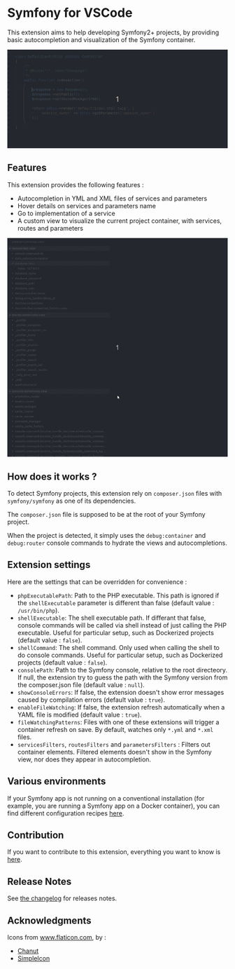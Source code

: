 # Symfony for VSCode

This extension aims to help developing Symfony2+ projects, by providing basic autocompletion and visualization of the Symfony container.

![Autocomplete](media/autocomplete.gif)

## Features

This extension provides the following features :
* Autocompletion in YML and XML files of services and parameters
* Hover details on services and parameters name
* Go to implementation of a service
* A custom view to visualize the current project container, with services, routes and parameters

![Debug view](media/view.gif)

## How does it works ?

To detect Symfony projects, this extension rely on `composer.json` files with `symfony/symfony` as one of its dependencies.

The `composer.json` file is supposed to be at the root of your Symfony project.

When the project is detected, it simply uses the `debug:container` and `debug:router` console commands to hydrate the views and autocompletions.

## Extension settings

Here are the settings that can be overridden for convenience :
* `phpExecutablePath`: Path to the PHP executable. This path is ignored if the `shellExecutable` parameter is different than false (default value : `/usr/bin/php`).
* `shellExecutable`: The shell executable path. If differant that false, console commands will be called via shell instead of just calling the PHP executable. Useful for particular setup, such as Dockerized projects (default value : `false`).
* `shellCommand`: The shell command. Only used when calling the shell to do console commands. Useful for particular setup, such as Dockerized projects (default value : `false`).
* `consolePath`: Path to the Symfony console, relative to the root directeory. If null, the extension try to guess the path with the Symfony version from the composer.json file (default value : `null`).
* `showConsoleErrors`: If false, the extension doesn't show error messages caused by compilation errors (default value : `true`).
* `enableFileWatching`: If false, the extension refresh automatically when a YAML file is modified (default value : `true`).
* `fileWatchingPatterns`: Files with one of these extensions will trigger a container refresh on save. By default, watches only `*.yml` and `*.xml` files.
* `servicesFilters`, `routesFilters` and `parametersFilters` : Filters out container elements. Filtered elements doesn't show in the Symfony view, nor does they appear in autocompletion.

## Various environments

If your Symfony app is not running on a conventional installation (for example, you are running a Symfony app on a Docker container), you can find different configuration recipes [here](ENVIRONMENTS.md).

## Contribution

If you want to contribute to this extension, everything you want to know is [here](CONTRIBUTING.md).

## Release Notes

See [the changelog](CHANGELOG.md) for releases notes.

## Acknowledgments

Icons from www.flaticon.com, by :
* [Chanut](https://www.flaticon.com/authors/chanut)
* [SimpleIcon](https://www.flaticon.com/authors/simpleicon)

